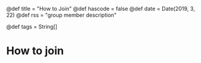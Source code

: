 @def title = "How to Join"
@def hascode = false
@def date = Date(2019, 3, 22)
@def rss = "group member description"

@def tags = String[]

# How to join

